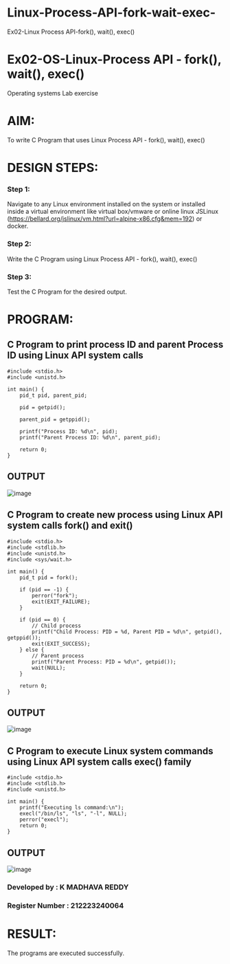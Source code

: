 # Linux-Process-API-fork-wait-exec-
Ex02-Linux Process API-fork(), wait(), exec()
# Ex02-OS-Linux-Process API - fork(), wait(), exec()
Operating systems Lab exercise


# AIM:
To write C Program that uses Linux Process API - fork(), wait(), exec()

# DESIGN STEPS:

### Step 1:

Navigate to any Linux environment installed on the system or installed inside a virtual environment like virtual box/vmware or online linux JSLinux (https://bellard.org/jslinux/vm.html?url=alpine-x86.cfg&mem=192) or docker.

### Step 2:

Write the C Program using Linux Process API - fork(), wait(), exec()

### Step 3:

Test the C Program for the desired output. 

# PROGRAM:

## C Program to print process ID and parent Process ID using Linux API system calls
```
#include <stdio.h>
#include <unistd.h>

int main() {
    pid_t pid, parent_pid;

    pid = getpid();

    parent_pid = getppid();

    printf("Process ID: %d\n", pid);
    printf("Parent Process ID: %d\n", parent_pid);

    return 0;
}

```













## OUTPUT



![image](https://github.com/Madhavareddy09/Linux-Process-API-fork-wait-exec/assets/145742470/16e07920-9097-42ac-b6f3-4668565e82dd)














## C Program to create new process using Linux API system calls fork() and exit()
```
#include <stdio.h>
#include <stdlib.h>
#include <unistd.h>
#include <sys/wait.h>

int main() {
    pid_t pid = fork();

    if (pid == -1) {
        perror("fork");
        exit(EXIT_FAILURE);
    }

    if (pid == 0) {
        // Child process
        printf("Child Process: PID = %d, Parent PID = %d\n", getpid(), getppid());
        exit(EXIT_SUCCESS);
    } else {
        // Parent process
        printf("Parent Process: PID = %d\n", getpid());
        wait(NULL);
    }

    return 0;
}

```












## OUTPUT


![image](https://github.com/Madhavareddy09/Linux-Process-API-fork-wait-exec/assets/145742470/8d9a7025-46f8-4f76-a81c-b53253f45146)







## C Program to execute Linux system commands using Linux API system calls exec() family
```
#include <stdio.h>
#include <stdlib.h>
#include <unistd.h>

int main() {
    printf("Executing ls command:\n");
    execl("/bin/ls", "ls", "-l", NULL);
    perror("execl");
    return 0;
}
```

























## OUTPUT


![image](https://github.com/Madhavareddy09/Linux-Process-API-fork-wait-exec/assets/145742470/b1bbdec2-12b6-4cd7-93f5-5658a798673d)















### Developed by : K MADHAVA REDDY 
### Register Number : 212223240064


# RESULT:
The programs are executed successfully.
